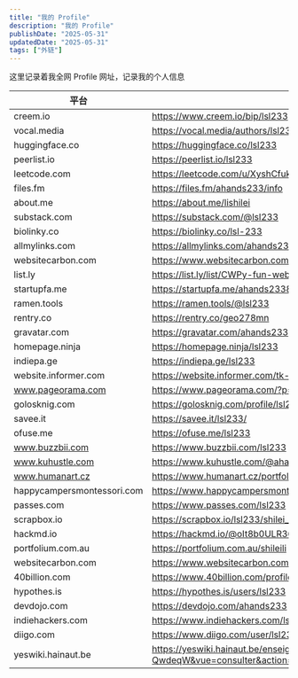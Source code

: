 ```yaml
---
title: "我的 Profile"
description: "我的 Profile"
publishDate: "2025-05-31"
updatedDate: "2025-05-31"
tags: ["外链"]
---
```


这里记录着我全网 Profile 网址，记录我的个人信息

| 平台                       | 地址                                                                                                              |
| -------------------------- | ----------------------------------------------------------------------------------------------------------------- |
| creem.io                   | https://www.creem.io/bip/lsl233                                                                                   |
| vocal.media                | https://vocal.media/authors/lsl233                                                                                |
| huggingface.co             | https://huggingface.co/lsl233                                                                                     |
| peerlist.io                | https://peerlist.io/lsl233                                                                                        |
| leetcode.com               | https://leetcode.com/u/XyshCfukKB                                                                                 |
| files.fm                   | https://files.fm/ahands233/info                                                                                   |
| about.me                   | https://about.me/lishilei                                                                                         |
| substack.com               | https://substack.com/@lsl233                                                                                      |
| biolinky.co                | https://biolinky.co/lsl-233                                                                                       |
| allmylinks.com             | https://allmylinks.com/ahands233                                                                                  |
| websitecarbon.com          | https://www.websitecarbon.com/website/tk-emojis-com/                                                              |
| list.ly                    | https://list.ly/list/CWPy-fun-website                                                                             |
| startupfa.me               | https://startupfa.me/ahands233837                                                                                 |
| ramen.tools                | https://ramen.tools/@lsl233                                                                                       |
| rentry.co                  | https://rentry.co/geo278mn                                                                                        |
| gravatar.com               | https://gravatar.com/ahands233                                                                                    |
| homepage.ninja             | https://homepage.ninja/lsl233                                                                                     |
| indiepa.ge                 | https://indiepa.ge/lsl233                                                                                         |
| website.informer.com       | https://website.informer.com/tk-emojis.com                                                                        |
| www.pageorama.com          | https://www.pageorama.com/?p=tkemojis                                                                             |
| golosknig.com              | https://golosknig.com/profile/lsl233/                                                                             |
| savee.it                   | https://savee.it/lsl233/                                                                                          |
| ofuse.me                   | https://ofuse.me/lsl233                                                                                           |
| www.buzzbii.com            | https://www.buzzbii.com/lsl233                                                                                    |
| www.kuhustle.com           | https://www.kuhustle.com/@ahands233                                                                               |
| www.humanart.cz            | https://www.humanart.cz/portfolio/lsl233/                                                                         |
| happycampersmontessori.com | https://www.happycampersmontessori.com/profile/ahands23334893/profile                                             |
| passes.com                 | https://www.passes.com/lsl233                                                                                     |
| scrapbox.io                | https://scrapbox.io/lsl233/shilei_li                                                                              |
| hackmd.io                  | https://hackmd.io/@oIt8b0ULR3648lg6HT5eSg/HJsQmjqrle                                                              |
| portfolium.com.au          | https://portfolium.com.au/shileili                                                                                |
| websitecarbon.com          | https://www.websitecarbon.com/website/blurimg-net/                                                                |
| 40billion.com              | https://www.40billion.com/profile/379959755                                                                       |
| hypothes.is                | https://hypothes.is/users/lsl233                                                                                  |
| devdojo.com                | https://devdojo.com/ahands233                                                                                     |
| indiehackers.com           | https://www.indiehackers.com/lsl233                                                                               |
| diigo.com                  | https://www.diigo.com/user/lsl233                                                                                 |
| yeswiki.hainaut.be         | https://yeswiki.hainaut.be/enseignement1/?QwdeqW&vue=consulter&action=voir_fiche&id_fiche=QwdeqW&message=modif_ok |